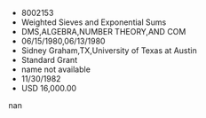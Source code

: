 
* 8002153
* Weighted Sieves and Exponential Sums
* DMS,ALGEBRA,NUMBER THEORY,AND COM
* 06/15/1980,06/13/1980
* Sidney Graham,TX,University of Texas at Austin
* Standard Grant
*   name not available
* 11/30/1982
* USD 16,000.00

nan
